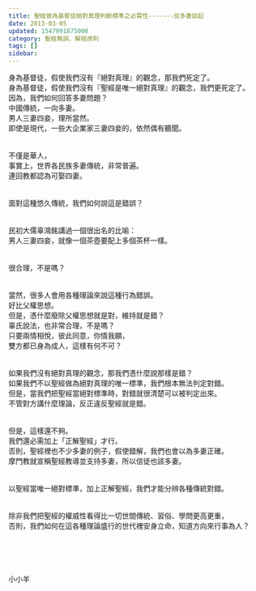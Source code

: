 ```yaml
---
title: 聖經做為基督徒絕對真理判斷標準之必需性-------從多妻談起
date: 2013-03-05
updated: 1547991875000
category: 聖經無誤、解經原則
tags: []
sidebar: 
---
```


<p>身為基督徒，假使我們沒有『絕對真理』的觀念，那我們死定了。<br/>身為基督徒，假使我們沒有『聖經是唯一絕對真理』的觀念，我們更死定了。<br/>因為，我們如何回答多妻問題？<br/><!--more-->中國傳統，一向多妻。<br/>男人三妻四妾，理所當然。<br/>即使是現代，一些大企業家三妻四妾的，依然偶有聽聞。<br/><br/><br/>不僅是華人，<br/>事實上，世界各民族多妻傳統，非常普遍。<br/>連回教都認為可娶四妻。<br/><br/><br/>面對這種悠久傳統，我們如何說這是錯誤？<br/><br/><br/>民初大儒辜鴻銘講過一個很出名的比喻：<br/>男人三妻四妾，就像一個茶壺要配上多個茶杯一樣。<br/><br/><br/>很合理，不是嗎？<br/><br/><br/>當然，很多人會用各種理論來說這種行為錯誤。<br/>好比父權思想。<br/>但是，憑什麼廢除父權思想就是對，維持就是錯？<br/>辜氏說法，也非常合理，不是嗎？<br/>只要兩情相悅，彼此同意，你情我願，<br/>雙方都已身為成人，這樣有何不可？<br/><br/><br/>如果我們沒有絕對真理的觀念，那我們憑什麼說那樣是錯？<br/>如果我們不以聖經做為絕對真理的唯一標準，我們根本無法判定對錯。<br/>但是，當我們把聖經當絕對標準時，對錯就很清楚可以被判定出來。<br/>不管對方講什麼理論，反正違反聖經就是錯。<br/><br/><br/>但是，這樣還不夠。<br/>我們還必需加上「正解聖經」才行。<br/>否則，聖經裡也不少多妻的例子，假使錯解，我們也會以為多妻正確。<br/>摩門教就宣稱聖經教導並支持多妻，所以信徒也該多妻。<br/><br/><br/>以聖經當唯一絕對標準，加上正解聖經，我們才能分辨各種傳統對錯。<br/><br/><br/>除非我們把聖經的權威性看得比一切世間傳統、習俗、學問更高更重，<br/>否則，我們如何在這各種理論盛行的世代裡安身立命，知道方向來行事為人？<br/><br/><br/><br/><br/><br/>小小羊<br/><br/><br/><br/><br/><br/></p>